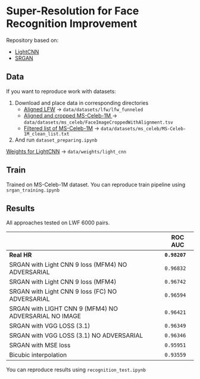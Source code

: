 # Super-Resolution for Face Recognition Improvement


Repository based on:
* [LightCNN](https://github.com/AlfredXiangWu/LightCNN)
* [SRGAN](https://github.com/aitorzip/PyTorch-SRGAN)


## Data

If you want to reproduce work with datasets:
1) Download and place data in corresponding directories
    * [Aligned LFW](http://vis-www.cs.umass.edu/lfw/lfw-funneled.tgz) -> `data/datasets/lfw/lfw_funneled`
    * [Aligned and cropped MS-Celeb-1M ](https://msceleb.blob.core.windows.net/msceleb-v1/FaceImageCroppedWithAlignment.tsv) -> `data/datasets/ms_celeb/FaceImageCroppedWithAlignment.tsv`
    * [Filtered list of MS-Celeb-1M](https://pan.baidu.com/s/1gfxB0iB) -> `data/datasets/ms_celeb/MS-Celeb-1M_clean_list.txt`
2) And run `dataset_preparing.ipynb`

[Weights for LightCNN](https://drive.google.com/file/d/0ByNaVHFekDPRWk5XUFRvTTRIVmc/view) -> `data/weights/light_cnn`

## Train

Trained on MS-Celeb-1M dataset. You can reproduce train pipeline using `srgan_training.ipynb`


## Results

All approaches tested on LWF 6000 pairs.

||ROC AUC|
|---|---|
|**Real HR**|**`0.98207`**|
|SRGAN with Light CNN 9 loss (MFM4) NO ADVERSARIAL|`0.96832`|
|SRGAN with Light CNN 9 loss (MFM4)|`0.96742`|
|SRGAN with Light CNN 9 loss (FC) NO ADVERSARIAL|`0.96594`|
|SRGAN with LIGHT CNN 9 (MFM4) NO ADVERSARIAL NO IMAGE|`0.96421`|
|SRGAN with VGG LOSS (3.1)|`0.96349`|
|SRGAN with VGG LOSS (3.1) NO ADVERSARIAL|`0.96346`|
|SRGAN with MSE loss|`0.95951`|
|Bicubic interpolation|`0.93559`|

You can reproduce results using `recognition_test.ipynb`
